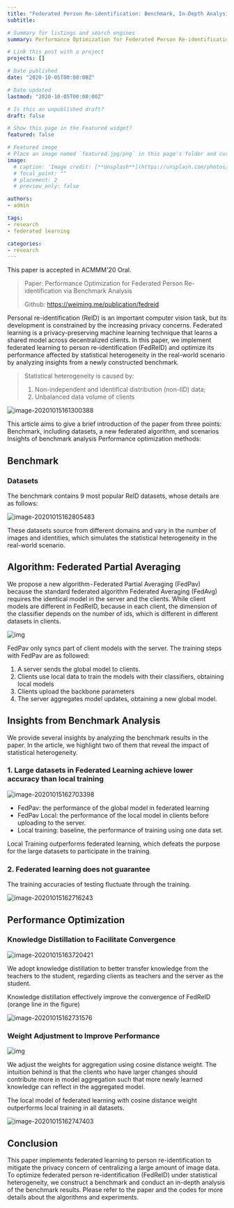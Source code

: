 ```yaml
---
title: "Federated Person Re-identification: Benchmark, In-Depth Analysis, and Performance Optimization"
subtitle:  

# Summary for listings and search engines
summary: Performance Optimization for Federated Person Re-identification via Benchmark Analysis

# Link this post with a project
projects: []

# Date published
date: "2020-10-05T00:00:00Z"

# Date updated
lastmod: "2020-10-05T00:00:00Z"

# Is this an unpublished draft?
draft: false

# Show this page in the Featured widget?
featured: false

# Featured image
# Place an image named `featured.jpg/png` in this page's folder and customize its options here.
image:
  # caption: 'Image credit: [**Unsplash**](https://unsplash.com/photos/CpkOjOcXdUY)'
  # focal_point: ""
  # placement: 2
  # preview_only: false

authors:
- admin

tags:
- research
- federated learning

categories:
- research
---
```


This paper is accepted in ACMMM'20 Oral.

>Paper: Performance Optimization for Federated Person Re-identification via Benchmark Analysis
>
>Github: https://weiming.me/publication/fedreid

Personal re-identification (ReID) is an important computer vision task, but its development is constrained by the increasing privacy concerns. Federated learning is a privacy-preserving machine learning technique that learns a shared model across decentralized clients. In this paper, we implement federated learning to person re-identification (FedReID) and optimize its performance affected by statistical heterogeneity in the real-world scenario by analyzing insights from a newly constructed benchmark.

> Statistical heterogeneity is caused by:
> 1. Non-independent and identifical distribution (non-IID) data;
> 2. Unbalanced data volume of clients

![image-20201015161300388](https://imgur.com/wGgcOPT.png)

This article aims to give a brief introduction of the paper from three points:
Benchmark, including datasets, a new federated algorithm, and scenarios
Insights of benchmark analysis
Performance optimization methods:

## Benchmark

### Datasets
The benchmark contains 9 most popular ReID datasets, whose details are as follows:

![image-20201015162805483](https://imgur.com/gihH7Ug.png)

These datasets source from different domains and vary in the number of images and identities, which simulates the statistical heterogeneity in the real-world scenario.

## Algorithm: Federated Partial Averaging

We propose a new algorithm - Federated Partial Averaging (FedPav) because the standard federated algorithm Federated Averaging (FedAvg) requires the identical model in the server and the clients. While client models are different in FedReID, because in each client, the dimension of the classifier depends on the number of ids, which is different in different datasets in clients.

![img](https://imgur.com/2kB35i5.png)

FedPav only syncs part of client models with the server. The training steps with FedPav are as followed:

1. A server sends the global model to clients.
2. Clients use local data to train the models with their classifiers, obtaining local models
3. Clients upload the backbone parameters
4. The server aggregates model updates, obtaining a new global model.

## Insights from Benchmark Analysis
We provide several insights by analyzing the benchmark results in the paper. In the article, we highlight two of them that reveal the impact of statistical heterogeneity.

### 1. Large datasets in Federated Learning achieve lower accuracy than local training

![image-20201015162703398](https://imgur.com/x04ImWW.png)

* FedPav: the performance of the global model in federated learning
* FedPav Local: the performance of the local model in clients before uploading to the server.
* Local training: baseline, the performance of training using one data set.

Local Training outperforms federated learning, which defeats the purpose for the large datasets to participate in the training.

### 2. Federated learning does not guarantee

The training accuracies of testing fluctuate through the training.

![image-20201015162716243](https://imgur.com/DlFdKn6.png)

## Performance Optimization

### Knowledge Distillation to Facilitate Convergence

![image-20201015163720421](https://imgur.com/bNGvxkI.png)
<!-- ![img](https://i.imgur.com/lpVt8Ip.png) -->

We adopt knowledge distillation to better transfer knowledge from the teachers to the student, regarding clients as teachers and the server as the student.

Knowledge distillation effectively improve the convergence of FedReID (orange line in the figure)

![image-20201015162731576](https://imgur.com/WKXbXbj.png)


### Weight Adjustment to Improve Performance

![img](https://imgur.com/nTU2VcI.png)
<!-- ![img](https://i.imgur.com/HnPpG2E.png) -->

We adjust the weights for aggregation using cosine distance weight. The intuition behind is that the clients who have larger changes should contribute more in model aggregation such that more newly learned knowledge can reflect in the aggregated model.

The local model of federated learning with cosine distance weight outperforms local training in all datasets.

![image-20201015162747403](https://imgur.com/kJuZCv4.png)

## Conclusion

This paper implements federated learning to person re-identification to mitigate the privacy concern of centralizing a large amount of image data. To optimize federated person re-identification (FedReID) under statistical heterogeneity, we construct a benchmark and conduct an in-depth analysis of the benchmark results.
Please refer to the paper and the codes for more details about the algorithms and experiments.
